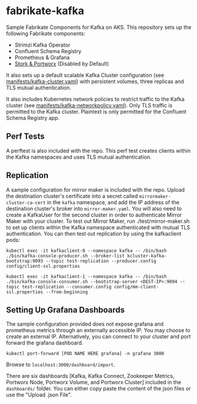 # fabrikate-kafka

Sample Fabrikate Components for Kafka on AKS. This repository sets up the following Fabrikate components:

* Strimzi Kafka Operator
* Confluent Schema Registry
* Prometheus & Grafana
* [Stork & Portworx](/portworx-manual/Portworx.md) (Disabled by Default)

It also sets up a default scalable Kafka Cluster configuration (see [manifests/kafka-cluster.yaml](./manifests/kafka-cluster.yaml)) with persistent volumes, three replicas and TLS mutual authentication.

It also includes Kubernetes network policies to restrict traffic to the Kafka cluster (see [manifests/kafka-networkpolicy.yaml](./manifests/kafka-networkpolicies.yaml)). Only TLS traffic is permitted to the Kafka cluster. Plaintext is only permitted for the Confluent Schema Registry app.

## Perf Tests

A perftest is also included with the repo. This perf test creates clients within the Kafka namespaces and uses TLS mutual authentication.

## Replication

A sample configuration for mirror maker is included with the repo. Upload the destination cluster's certificate into a secret called `mirrormaker-cluster-ca-cert` in the `kafka` namespace, and add the IP address of the destination cluster's broker into `mirror-maker.yaml`. You will also need to create a KafkaUser for the second cluster in order to authenticate Mirror Maker with your cluster. To test out Mirror Maker, run ./test/mirror-maker.sh to set up clients within the Kafka namespace authenticated with mutual TLS authentication. You can then test out replication by using the kafkaclient pods:

```
kubectl exec -it kafkaclient-0 --namespace kafka -- /bin/bash
./bin/kafka-console-producer.sh --broker-list kcluster-kafka-bootstrap:9093 --topic test-replication --producer.config config/client-ssl.properties

kubectl exec -it kafkaclient-1 --namespace kafka -- /bin/bash
./bin/kafka-console-consumer.sh --bootstrap-server <DEST-IP>:9094 --topic test-replication --consumer.config config/mm-client-ssl.properties --from-beginning
```

## Setting Up Grafana Dashboards

The sample configuration provided does not expose grafana and prometheus metrics through an externally accessible IP. You may choose to create an external IP. Alternatively, you can connect to your cluster and port forward the grafana dashboard.

`kubectl port-forward [POD NAME HERE grafana] -n grafana 3000`

Browse to `localhost:3000/dashboard/import`.

There are six dashboards [Kafka, Kafka Connect, Zookeeper Metrics, Portworx Node, Portworx Volume, and Portworx Cluster] included in the `dashboards/` folder. You can either copy paste the content of the json files or use the "Upload .json File".
